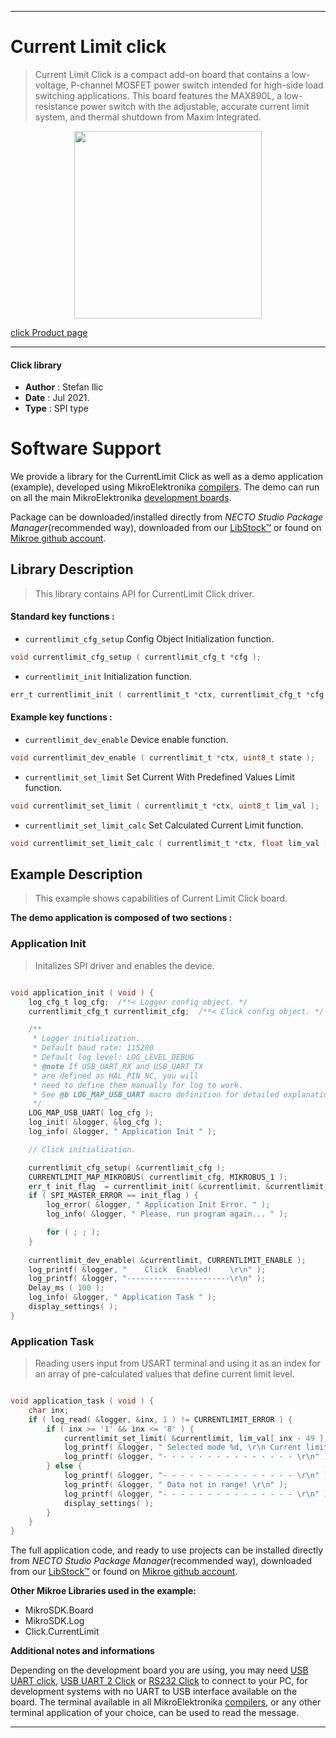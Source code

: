 
---
# Current Limit click

> Current Limit Click is a compact add-on board that contains a low-voltage, P-channel MOSFET power switch intended for high-side load switching applications. This board features the MAX890L, a low-resistance power switch with the adjustable, accurate current limit system, and thermal shutdown from Maxim Integrated.

<p align="center">
  <img src="https://download.mikroe.com/images/click_for_ide/currentlimit_click.png" height=300px>
</p>

[click Product page](https://www.mikroe.com/current-limit-click)

---


#### Click library

- **Author**        : Stefan Ilic
- **Date**          : Jul 2021.
- **Type**          : SPI type


# Software Support

We provide a library for the CurrentLimit Click
as well as a demo application (example), developed using MikroElektronika
[compilers](https://www.mikroe.com/necto-studio).
The demo can run on all the main MikroElektronika [development boards](https://www.mikroe.com/development-boards).

Package can be downloaded/installed directly from *NECTO Studio Package Manager*(recommended way), downloaded from our [LibStock&trade;](https://libstock.mikroe.com) or found on [Mikroe github account](https://github.com/MikroElektronika/mikrosdk_click_v2/tree/master/clicks).

## Library Description

> This library contains API for CurrentLimit Click driver.

#### Standard key functions :

- `currentlimit_cfg_setup` Config Object Initialization function.
```c
void currentlimit_cfg_setup ( currentlimit_cfg_t *cfg );
```

- `currentlimit_init` Initialization function.
```c
err_t currentlimit_init ( currentlimit_t *ctx, currentlimit_cfg_t *cfg );
```

#### Example key functions :

- `currentlimit_dev_enable` Device enable function.
```c
void currentlimit_dev_enable ( currentlimit_t *ctx, uint8_t state );
```

- `currentlimit_set_limit` Set Current With Predefined Values Limit function.
```c
void currentlimit_set_limit ( currentlimit_t *ctx, uint8_t lim_val );
```

- `currentlimit_set_limit_calc` Set Calculated Current Limit function.
```c
void currentlimit_set_limit_calc ( currentlimit_t *ctx, float lim_val );
```

## Example Description

> This example shows capabilities of Current Limit Click board.

**The demo application is composed of two sections :**

### Application Init

> Initalizes SPI driver and enables the device.

```c

void application_init ( void ) {
    log_cfg_t log_cfg;  /**< Logger config object. */
    currentlimit_cfg_t currentlimit_cfg;  /**< Click config object. */

    /** 
     * Logger initialization.
     * Default baud rate: 115200
     * Default log level: LOG_LEVEL_DEBUG
     * @note If USB_UART_RX and USB_UART_TX 
     * are defined as HAL_PIN_NC, you will 
     * need to define them manually for log to work. 
     * See @b LOG_MAP_USB_UART macro definition for detailed explanation.
     */
    LOG_MAP_USB_UART( log_cfg );
    log_init( &logger, &log_cfg );
    log_info( &logger, " Application Init " );

    // Click initialization.

    currentlimit_cfg_setup( &currentlimit_cfg );
    CURRENTLIMIT_MAP_MIKROBUS( currentlimit_cfg, MIKROBUS_1 );
    err_t init_flag  = currentlimit_init( &currentlimit, &currentlimit_cfg );
    if ( SPI_MASTER_ERROR == init_flag ) {
        log_error( &logger, " Application Init Error. " );
        log_info( &logger, " Please, run program again... " );

        for ( ; ; );
    }
    
    currentlimit_dev_enable( &currentlimit, CURRENTLIMIT_ENABLE );
    log_printf( &logger, "    Click  Enabled!    \r\n" );
    log_printf( &logger, "-----------------------\r\n" );
    Delay_ms ( 100 );
    log_info( &logger, " Application Task " );
    display_settings( );
}

```

### Application Task

> Reading users input from USART terminal and using it as an index for an array of pre-calculated values that define current limit level.

```c

void application_task ( void ) {
    char inx;
    if ( log_read( &logger, &inx, 1 ) != CURRENTLIMIT_ERROR ) {
        if ( inx >= '1' && inx <= '8' ) {
            currentlimit_set_limit( &currentlimit, lim_val[ inx - 49 ] );
            log_printf( &logger, " Selected mode %d, \r\n Current limit is %d mA \r\n", ( uint16_t ) inx - 48, lim_data[ inx - 49 ] );
            log_printf( &logger, "- - - - - - - - - - - - - - - \r\n" );
        } else { 
            log_printf( &logger, "- - - - - - - - - - - - - - - \r\n" );
            log_printf( &logger, " Data not in range! \r\n" );
            log_printf( &logger, "- - - - - - - - - - - - - - - \r\n" );
            display_settings( );
        }
    }
}
```


The full application code, and ready to use projects can be installed directly from *NECTO Studio Package Manager*(recommended way), downloaded from our [LibStock&trade;](https://libstock.mikroe.com) or found on [Mikroe github account](https://github.com/MikroElektronika/mikrosdk_click_v2/tree/master/clicks).

**Other Mikroe Libraries used in the example:**

- MikroSDK.Board
- MikroSDK.Log
- Click.CurrentLimit

**Additional notes and informations**

Depending on the development board you are using, you may need
[USB UART click](http://shop.mikroe.com/usb-uart-click),
[USB UART 2 Click](http://shop.mikroe.com/usb-uart-2-click) or
[RS232 Click](http://shop.mikroe.com/rs232-click) to connect to your PC, for
development systems with no UART to USB interface available on the board. The
terminal available in all MikroElektronika
[compilers](http://shop.mikroe.com/compilers), or any other terminal application
of your choice, can be used to read the message.

---
